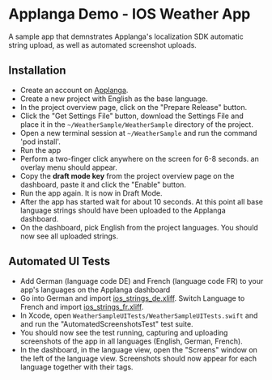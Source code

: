 # Applanga Demo - IOS Weather App

A sample app that demnstrates Applanga's localization SDK automatic string upload, as well as automated screenshot uploads.

## Installation

 * Create an account on [Applanga](https://dashboard.applanga.com/#!/login).
 * Create a new project with English as the base language.
 * In the project overview page, click on the "Prepare Release" button. 
 * Click the "Get Settings File" button, download the Settings File and place it in the ```~/WeatherSample/WeatherSample``` directory of the project.
 * Open a new terminal session at ```~/WeatherSample``` and run the command 'pod install'.
 * Run the app
 * Perform a two-finger click anywhere on the screen for 6-8 seconds. an overlay menu should appear.
 * Copy the **draft mode key** from the project overview page on the dashboard, paste it and click the "Enable" button. 
 * Run the app again. It is now in Draft Mode.
 * After the app has started wait for about 10 seconds. At this point all base language strings should have been uploaded to the Applanga dashboard.
 * On the dashboard, pick English from the project languages. You should now see all uploaded strings.

## Automated UI Tests

 * Add German (language code DE) and French (language code FR) to your app's languages on the Applanga dashboard
 * Go into German and import [ios_strings_de.xliff](https://github.com/applanga/Sample-Apps/blob/android-app/Android/Weather-App_strings_de.xliff). Switch Language to French and import [ios_strings_fr.xliff](https://github.com/applanga/Sample-Apps/blob/android-app/Android/Weather-App_strings_fr.xliff).
 * In Xcode, open ```WeatherSampleUITests/WeatherSampleUITests.swift``` and and run the "AutomatedScreenshotsTest" test suite.
 * You should now see the test running, capturing and uploading screenshots of the app in all languages (English, German, French).
 * In the dashboard, in the language view, open the "Screens" window on the left of the language view. Screenshots should now appear for each language together with their tags.
